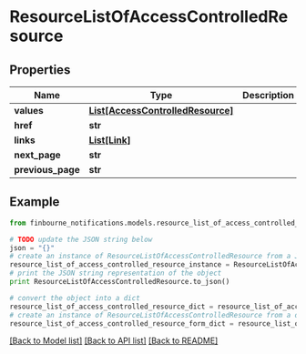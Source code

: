 # ResourceListOfAccessControlledResource


## Properties
Name | Type | Description | Notes
------------ | ------------- | ------------- | -------------
**values** | [**List[AccessControlledResource]**](AccessControlledResource.md) |  | 
**href** | **str** |  | [optional] 
**links** | [**List[Link]**](Link.md) |  | [optional] 
**next_page** | **str** |  | [optional] 
**previous_page** | **str** |  | [optional] 

## Example

```python
from finbourne_notifications.models.resource_list_of_access_controlled_resource import ResourceListOfAccessControlledResource

# TODO update the JSON string below
json = "{}"
# create an instance of ResourceListOfAccessControlledResource from a JSON string
resource_list_of_access_controlled_resource_instance = ResourceListOfAccessControlledResource.from_json(json)
# print the JSON string representation of the object
print ResourceListOfAccessControlledResource.to_json()

# convert the object into a dict
resource_list_of_access_controlled_resource_dict = resource_list_of_access_controlled_resource_instance.to_dict()
# create an instance of ResourceListOfAccessControlledResource from a dict
resource_list_of_access_controlled_resource_form_dict = resource_list_of_access_controlled_resource.from_dict(resource_list_of_access_controlled_resource_dict)
```
[[Back to Model list]](../README.md#documentation-for-models) [[Back to API list]](../README.md#documentation-for-api-endpoints) [[Back to README]](../README.md)


